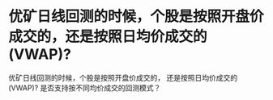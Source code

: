 # 优矿日线回测的时候，个股是按照开盘价成交的，还是按照日均价成交的(VWAP)?

优矿日线回测的时候，个股是按照开盘价成交的，
还是按照日均价成交的(VWAP)?
是否支持按不同均价成交的回测模式？